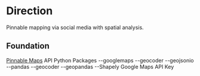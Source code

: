 # Direction
Pinnable mapping via social media with spatial analysis.

## Foundation
[Pinnable Maps](https://pinmaps.net) API
Python
  Packages
    --googlemaps
    --geocoder
    --geojsonio
    --pandas
    --geocoder
    --geopandas
    --Shapely
Google Maps API Key
